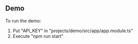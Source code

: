 ## Demo

To run the demo:
1) Put "API_KEY" in "projects/demo/src/app/app.module.ts"
2) Execute "npm run start"
